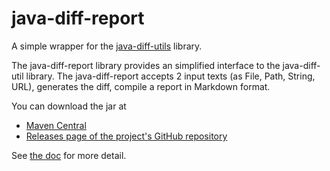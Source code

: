 # java-diff-report

A simple wrapper for the [java-diff-utils](https://github.com/java-diff-utils/java-diff-utils) library.

The java-diff-report library provides an simplified interface to the java-diff-util library. The java-diff-report accepts 2 input texts (as File, Path, String, URL), generates the diff, compile a report in Markdown format.

You can download the jar at 
- [Maven Central](https://mvnrepository.com/artifact/com.kazurayam/java-diff-report)
- [Releases page of the project's GitHub repository](https://github.com/kazurayam/java-diff-report/releases)

See [the doc](https://kazurayam.github.io/java-diff-report) for more detail.

